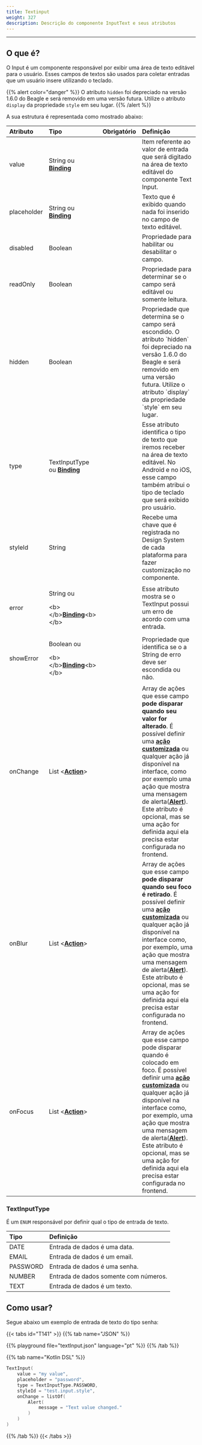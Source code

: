 ```yaml
---
title: Textinput
weight: 327
description: Descrição do componente InputText e seus atributos
---
```


---

## O que é?

O Input é um componente responsável por exibir uma área de texto editável para o usuário. Esses campos de textos são usados para coletar entradas que um usuário insere utilizando o teclado. 

{{% alert color="danger" %}}
O atributo `hidden` foi depreciado na versão 1.6.0 do Beagle e será removido em uma versão futura. Utilize o atributo `display` da propriedade `style` em seu lugar.
{{% /alert %}}

A sua estrutura é representada como mostrado abaixo: 

<table>
  <thead>
    <tr>
      <th style="text-align:left"><strong>Atributo</strong>
      </th>
      <th style="text-align:left"><strong>Tipo</strong>
      </th>
      <th style="text-align:center"><strong>Obrigatório</strong></th>
      <th style="text-align:left"><strong>Defini&#xE7;&#xE3;o</strong>
      </th>
    </tr>
  </thead>
  <tbody>
    <tr>
      <td style="text-align:left">value</td>
      <td style="text-align:left">
        String ou
        <a href="../../contexto/#bindings"><strong>Binding</strong></a>
      </td>
      <td style="text-align:center"></td>
      <td style="text-align:left">Item referente ao valor de entrada que ser&#xE1; digitado na &#xE1;rea
        de texto edit&#xE1;vel do componente Text Input.</td>
    </tr>
    <tr>
      <td style="text-align:left">placeholder</td>
      <td style="text-align:left">
        String ou
        <a href="../../contexto/#bindings"><strong>Binding</strong></a>
      </td>
      <td style="text-align:center"></td>
      <td style="text-align:left">Texto que &#xE9; exibido quando nada foi inserido no campo de texto edit&#xE1;vel.</td>
    </tr>
    <tr>
      <td style="text-align:left">disabled</td>
      <td style="text-align:left">Boolean</td>
      <td style="text-align:center"></td>
      <td style="text-align:left">Propriedade para habilitar ou desabilitar o campo.</td>
    </tr>
    <tr>
      <td style="text-align:left">readOnly</td>
      <td style="text-align:left">Boolean</td>
      <td style="text-align:center"></td>
      <td style="text-align:left">Propriedade para determinar se o campo ser&#xE1; edit&#xE1;vel ou somente
        leitura.</td>
    </tr>
    <tr>
      <td style="text-align:left">hidden</td>
      <td style="text-align:left">Boolean</td>
      <td style="text-align:center"></td>
      <td style="text-align:left">Propriedade que determina se o campo ser&#xE1; escondido. O atributo `hidden` foi depreciado na versão 1.6.0 do Beagle e será removido em uma versão futura. Utilize o atributo `display` da propriedade `style` em seu lugar.</td>
    </tr>
    <tr>
      <td style="text-align:left">type</td>
      <td style="text-align:left">TextInputType ou <a href="../../contexto/#bindings"><strong>Binding</strong></a></td>
      <td
      style="text-align:center"></td>
        <td style="text-align:left">Esse atributo identifica o tipo de texto que iremos receber na &#xE1;rea
          de texto edit&#xE1;vel. No Android e no iOS, esse campo tamb&#xE9;m atribui
          o tipo de teclado que ser&#xE1; exibido pro usu&#xE1;rio.</td>
    </tr>
    <tr>
      <td style="text-align:left">styleId</td>
      <td style="text-align:left">String</td>
      <td style="text-align:center"></td>
      <td style="text-align:left">Recebe uma chave que &#xE9; registrada no Design System de cada plataforma
        para fazer customiza&#xE7;&#xE3;o no componente.</td>
    </tr>
    <tr>
      <td style="text-align:left">error</td>
      <td style="text-align:left">
      <p>String ou</p>
        <p>&lt;b&gt;&lt;/b&gt;<a href="../../contexto/#bindings"><b>Binding</b></a>&lt;b&gt;&lt;/b&gt;</p>
      </td>
      <td style="text-align:left"></td>
      <td style="text-align:left">Esse atributo mostra se o TextInput possui um erro de acordo com uma entrada.</td>
    </tr>
    <tr>
      <td style="text-align:left">showError</td>
      <td style="text-align:left">
      <p>Boolean ou</p>
        <p>&lt;b&gt;&lt;/b&gt;<a href="../../contexto/#bindings"><b>Binding</b></a>&lt;b&gt;&lt;/b&gt;</p>
      </td>
      </td>
      <td style="text-align:left"></td>
      <td style="text-align:left">Propriedade que identifica se o a String de erro deve ser escondida ou não.</td>
    </tr>
    <tr>
      <td style="text-align:left">onChange</td>
      <td style="text-align:left">List &lt;<a href="../../acoes/"><strong>Action</strong></a>&gt;</td>
      <td style="text-align:center"></td>
      <td style="text-align:left">
        Array de a&#xE7;&#xF5;es que esse campo <strong>pode disparar quando seu valor for alterado</strong>.
          &#xC9; poss&#xED;vel definir uma <a href="../../../features/criacao-de-novas-acoes"><strong>a&#xE7;&#xE3;o customizada</strong></a><strong> </strong>ou
          qualquer a&#xE7;&#xE3;o j&#xE1; dispon&#xED;vel na interface, como por
          exemplo uma a&#xE7;&#xE3;o que mostra uma mensagem de alerta(<a href="../../acoes/alert"><strong>Alert</strong></a>).
        Este atributo &#xE9; opcional, mas se uma a&#xE7;&#xE3;o for definida
          aqui ela precisa estar configurada no frontend.
      </td>
    </tr>
    <tr>
      <td style="text-align:left">onBlur</td>
      <td style="text-align:left">List &lt;<a href="../../acoes/"><strong>Action</strong></a>&gt;</td>
      <td style="text-align:center"></td>
      <td style="text-align:left">
        Array de a&#xE7;&#xF5;es que esse campo <strong>pode disparar quando seu foco &#xE9; retirado</strong>.
          &#xC9; poss&#xED;vel definir uma <a href="../../../features/criacao-de-novas-acoes"><strong>a&#xE7;&#xE3;o customizada</strong></a><strong> </strong>ou
          qualquer a&#xE7;&#xE3;o j&#xE1; dispon&#xED;vel na interface como, por
          exemplo, uma a&#xE7;&#xE3;o que mostra uma mensagem de alerta(<a href="../../acoes/alert"><strong>Alert</strong></a>).
        Este atributo &#xE9; opcional, mas se uma a&#xE7;&#xE3;o for definida
          aqui ela precisa estar configurada no frontend.
      </td>
    </tr>
    <tr>
      <td style="text-align:left">onFocus</td>
      <td style="text-align:left">List &lt;<a href="../../acoes/"><strong>Action</strong></a>&gt;</td>
      <td style="text-align:center"></td>
      <td style="text-align:left">
        Array de a&#xE7;&#xF5;es que esse campo pode disparar quando &#xE9; colocado
          em foco. &#xC9; poss&#xED;vel definir uma <a href="../../../features/criacao-de-novas-acoes"><strong>a&#xE7;&#xE3;o customizada</strong></a><strong> </strong>ou
          qualquer a&#xE7;&#xE3;o j&#xE1; dispon&#xED;vel na interface como, por exemplo, uma a&#xE7;&#xE3;o que mostra uma mensagem de alerta(<a href="../../acoes/alert"><strong>Alert</strong></a>).
        Este atributo &#xE9; opcional, mas se uma a&#xE7;&#xE3;o for definida
          aqui ela precisa estar configurada no frontend.
      </td>
    </tr>
  </tbody>
</table>

### TextInputType

É um `ENUM` responsável por definir qual o tipo de entrada de texto.

| Tipo | Definição |
| :--- | :--- |
| DATE | Entrada de dados é uma data. |
| EMAIL | Entrada de dados é um email. |
| PASSWORD | Entrada de dados é uma senha. |
| NUMBER | Entrada de dados somente com números. |
| TEXT | Entrada de dados é um texto. |

## Como usar?

Segue abaixo um exemplo de entrada de texto do tipo senha:

{{< tabs id="T141" >}}
{{% tab name="JSON" %}}
<!-- json-playground:textInput.json
{
 "_beagleComponent_": "beagle:textInput",
 "value": "my value",
 "placeholder": "user@test.com.br",
 "type": "email",
 "onChange": [
    {
      "_beagleAction_": "beagle:alert",
      "message": "Changing input"
      }
  ]
}
-->
{{% playground file="textInput.json" language="pt" %}}
{{% /tab %}}

{{% tab name="Kotlin DSL" %}}
```kotlin
TextInput(
    value = "my value", 
    placeholder = "password", 
    type = TextInputType.PASSWORD, 
    styleId = "test.input.style",
    onChange = listOf(
        Alert(
            message = "Text value changed."
        )
    )
)
```
{{% /tab %}}
{{< /tabs >}}
